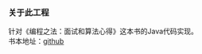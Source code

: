 ### 关于此工程
针对《编程之法：面试和算法心得》这本书的Java代码实现。    
书本地址：[github](https://github.com/julycoding/The-Art-Of-Programming-By-July/blob/master/ebook/zh/Readme.md)
